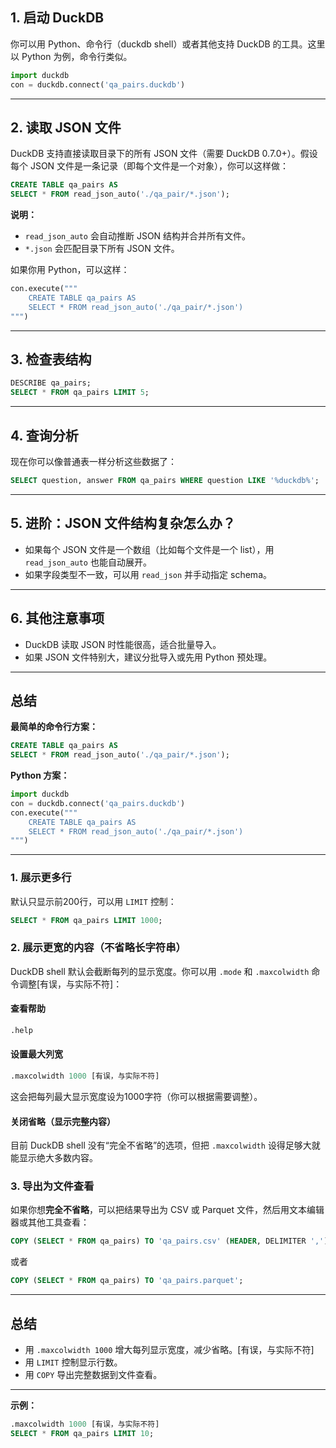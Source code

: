 

## 1. 启动 DuckDB

你可以用 Python、命令行（duckdb shell）或者其他支持 DuckDB 的工具。这里以 Python 为例，命令行类似。

```python
import duckdb
con = duckdb.connect('qa_pairs.duckdb')
```

---

## 2. 读取 JSON 文件

DuckDB 支持直接读取目录下的所有 JSON 文件（需要 DuckDB 0.7.0+）。假设每个 JSON 文件是一条记录（即每个文件是一个对象），你可以这样做：

```sql
CREATE TABLE qa_pairs AS
SELECT * FROM read_json_auto('./qa_pair/*.json');
```

**说明：**
- `read_json_auto` 会自动推断 JSON 结构并合并所有文件。
- `*.json` 会匹配目录下所有 JSON 文件。

如果你用 Python，可以这样：

```python
con.execute("""
    CREATE TABLE qa_pairs AS
    SELECT * FROM read_json_auto('./qa_pair/*.json')
""")
```

---

## 3. 检查表结构

```sql
DESCRIBE qa_pairs;
SELECT * FROM qa_pairs LIMIT 5;
```

---

## 4. 查询分析

现在你可以像普通表一样分析这些数据了：

```sql
SELECT question, answer FROM qa_pairs WHERE question LIKE '%duckdb%';
```

---

## 5. 进阶：JSON 文件结构复杂怎么办？

- 如果每个 JSON 文件是一个数组（比如每个文件是一个 list），用 `read_json_auto` 也能自动展开。
- 如果字段类型不一致，可以用 `read_json` 并手动指定 schema。

---

## 6. 其他注意事项

- DuckDB 读取 JSON 时性能很高，适合批量导入。
- 如果 JSON 文件特别大，建议分批导入或先用 Python 预处理。

---

## 总结

**最简单的命令行方案：**

```sql
CREATE TABLE qa_pairs AS
SELECT * FROM read_json_auto('./qa_pair/*.json');
```

**Python 方案：**

```python
import duckdb
con = duckdb.connect('qa_pairs.duckdb')
con.execute("""
    CREATE TABLE qa_pairs AS
    SELECT * FROM read_json_auto('./qa_pair/*.json')
""")
```

---

### 1. 展示更多行

默认只显示前200行，可以用 `LIMIT` 控制：

```sql
SELECT * FROM qa_pairs LIMIT 1000;
```

### 2. 展示更宽的内容（不省略长字符串）

DuckDB shell 默认会截断每列的显示宽度。你可以用 `.mode` 和 `.maxcolwidth` 命令调整[有误，与实际不符]：

#### 查看帮助

```sql
.help
```

#### 设置最大列宽

```sql
.maxcolwidth 1000 [有误，与实际不符]
```
这会把每列最大显示宽度设为1000字符（你可以根据需要调整）。

#### 关闭省略（显示完整内容）

目前 DuckDB shell 没有“完全不省略”的选项，但把 `.maxcolwidth` 设得足够大就能显示绝大多数内容。

### 3. 导出为文件查看

如果你想**完全不省略**，可以把结果导出为 CSV 或 Parquet 文件，然后用文本编辑器或其他工具查看：

```sql
COPY (SELECT * FROM qa_pairs) TO 'qa_pairs.csv' (HEADER, DELIMITER ',');
```

或者

```sql
COPY (SELECT * FROM qa_pairs) TO 'qa_pairs.parquet';
```

---

## 总结

- 用 `.maxcolwidth 1000` 增大每列显示宽度，减少省略。[有误，与实际不符]
- 用 `LIMIT` 控制显示行数。
- 用 `COPY` 导出完整数据到文件查看。

---

**示例：**

```sql
.maxcolwidth 1000 [有误，与实际不符]
SELECT * FROM qa_pairs LIMIT 10;
```
